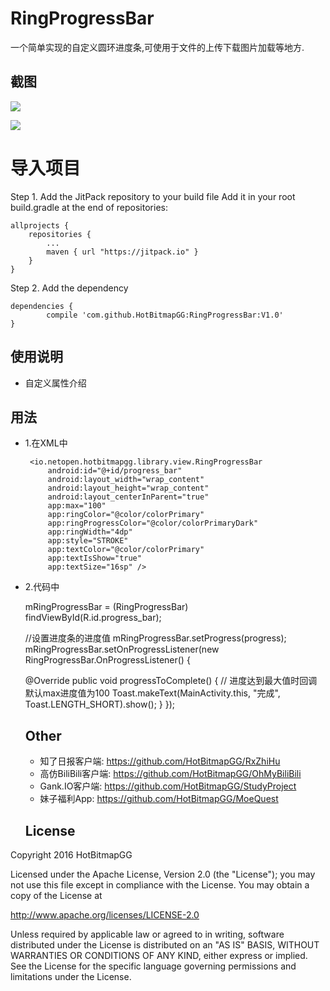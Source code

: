 # RingProgressBar

一个简单实现的自定义圆环进度条,可使用于文件的上传下载图片加载等地方.


## 截图
![](https://github.com/HotBitmapGG/RingProgressBar/blob/master/pic/01.jpg?raw=true)

![](https://github.com/HotBitmapGG/RingProgressBar/blob/master/pic/02.jpg?raw=true)

# 导入项目
 Step 1. Add the JitPack repository to your build file
 Add it in your root build.gradle at the end of repositories:

	allprojects {
		repositories {
			...
			maven { url "https://jitpack.io" }
		}
	}



Step 2. Add the dependency

	dependencies {
	        compile 'com.github.HotBitmapGG:RingProgressBar:V1.0'
	}

## 使用说明

* 自定义属性介绍

    <declare-styleable name="RingProgressBar">
        <attr name="ringColor" format="color" />
        <attr name="ringProgressColor" format="color" />
        <attr name="ringWidth" format="dimension"></attr>
        <attr name="textColor" format="color" />
        <attr name="textSize" format="dimension" />
        <attr name="max" format="integer"></attr>
        <attr name="textIsShow" format="boolean"></attr>
        <attr name="style">
            <enum name="STROKE" value="0"></enum>
            <enum name="FILL" value="1"></enum>
        </attr>
    </declare-styleable>

## 用法

* 1.在XML中

       <io.netopen.hotbitmapgg.library.view.RingProgressBar
           android:id="@+id/progress_bar"
           android:layout_width="wrap_content"
           android:layout_height="wrap_content"
           android:layout_centerInParent="true"
           app:max="100"
           app:ringColor="@color/colorPrimary"
           app:ringProgressColor="@color/colorPrimaryDark"
           app:ringWidth="4dp"
           app:style="STROKE"
           app:textColor="@color/colorPrimary"
           app:textIsShow="true"
           app:textSize="16sp" />

* 2.代码中

  mRingProgressBar = (RingProgressBar) findViewById(R.id.progress_bar);

  //设置进度条的进度值
  mRingProgressBar.setProgress(progress);
  mRingProgressBar.setOnProgressListener(new RingProgressBar.OnProgressListener()
  {

    @Override
     public void progressToComplete()
     {
         // 进度达到最大值时回调 默认max进度值为100
         Toast.makeText(MainActivity.this, "完成", Toast.LENGTH_SHORT).show();
     }
  });

  ## Other
  * 知了日报客户端: https://github.com/HotBitmapGG/RxZhiHu
  * 高仿BiliBili客户端: https://github.com/HotBitmapGG/OhMyBiliBili
  * Gank.IO客户端: https://github.com/HotBitmapGG/StudyProject
  * 妹子福利App: https://github.com/HotBitmapGG/MoeQuest

  ## License

 Copyright 2016 HotBitmapGG

 Licensed under the Apache License, Version 2.0 (the "License"); you may not use this file except in compliance with the License. You may obtain a copy of the License at

 http://www.apache.org/licenses/LICENSE-2.0

 Unless required by applicable law or agreed to in writing, software distributed under the License is distributed on an "AS IS" BASIS, WITHOUT WARRANTIES OR CONDITIONS OF ANY KIND, either express or implied. See the License for the specific language governing permissions and limitations under the License.




